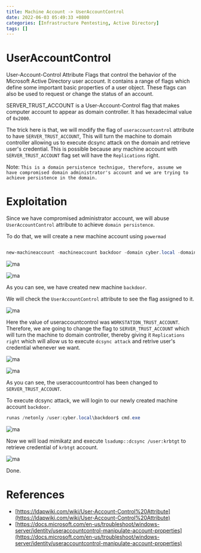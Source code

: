 ```yaml
---
title: Machine Account -> UserAccountControl
date: 2022-06-03 05:49:33 +0800
categories: [Infrastructure Pentesting, Active Directory]
tags: []  
---
```


# UserAccountControl

User-Account-Control Attribute Flags that control the behavior of the Microsoft Active Directory user account. It contains a range of flags which define some important basic properties of a user object. These flags can also be used to request or change the status of an account.

SERVER_TRUST_ACCOUNT is a User-Account-Control flag that makes computer account to appear as domain controller. It has hexadecimal value of `0x2000`.

The trick here is that, we will modify the flag of `useraccountcontrol` attribute to have `SERVER_TRUST_ACCOUNT`, This will turn the machine to domain controller allowing us to execute dcsync attack on the domain and retrieve user's credential. This is possible because any machine account with `SERVER_TRUST_ACCOUNT` flag set will have the `Replications` right.

Note: `This is a domain persistence technigue, therefore, assume we have compromised domain administrator's account and we are trying to achieve persistence in the domain.`

# Exploitation

Since we have compromised administrator account, we will abuse `UserAccountControl` attribute to achieve `domain persistence`.
 
To do that, we will create a new machine account using `powermad`

```powershell

new-machineaccount -machineaccount backdoor -domain cyber.local -domaincontroller dc01.cyber.local

```
![ma](https://raw.githubusercontent.com/cyberkhalid/cyberkhalid.github.io/main/assets/img/ipentest/machineaccount1.png)

![ma](https://raw.githubusercontent.com/cyberkhalid/cyberkhalid.github.io/main/assets/img/ipentest/machineaccount2.png)

As you can see, we have created new machine `backdoor`.

We will check the `UserAccountControl` attribute to see the flag assigned to it.

![ma](https://raw.githubusercontent.com/cyberkhalid/cyberkhalid.github.io/main/assets/img/ipentest/machineaccount3.png)

Here the value of useraccountcontrol was `WORKSTATION_TRUST_ACCOUNT`. Therefore, we are going to change the flag to `SERVER_TRUST_ACCOUNT` which will turn the machine to domain controller, thereby giving it `Replications right` which will allow us to execute `dcsync attack` and retrive user's credential whenever we want.

![ma](https://raw.githubusercontent.com/cyberkhalid/cyberkhalid.github.io/main/assets/img/ipentest/machineaccount5.png)

![ma](https://raw.githubusercontent.com/cyberkhalid/cyberkhalid.github.io/main/assets/img/ipentest/machineaccount4.png)

As you can see, the useraccountcontrol has been changed to `SERVER_TRUST_ACCOUNT`.

To execute dcsync attack, we will login to our newly created machine account `backdoor`.

```powershell
runas /netonly /user:cyber.local\backdoor$ cmd.exe

```
![ma](https://raw.githubusercontent.com/cyberkhalid/cyberkhalid.github.io/main/assets/img/ipentest/machineaccount7.png)

Now we will load mimikatz and execute `lsadump::dcsync /user:krbtgt` to retrieve credential of `krbtgt` account.

![ma](https://raw.githubusercontent.com/cyberkhalid/cyberkhalid.github.io/main/assets/img/ipentest/machineaccount8.png)

Done. 

# References

- [https://ldapwiki.com/wiki/User-Account-Control%20Attribute](https://ldapwiki.com/wiki/User-Account-Control%20Attribute)
- [https://docs.microsoft.com/en-us/troubleshoot/windows-server/identity/useraccountcontrol-manipulate-account-properties](https://docs.microsoft.com/en-us/troubleshoot/windows-server/identity/useraccountcontrol-manipulate-account-properties)

